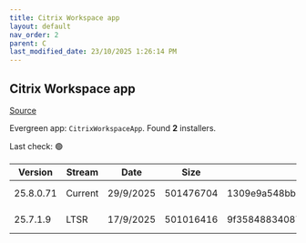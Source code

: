 ```yaml
---
title: Citrix Workspace app
layout: default
nav_order: 2
parent: C
last_modified_date: 23/10/2025 1:26:14 PM
---
```


## Citrix Workspace app

[Source](https://www.citrix.com/downloads/workspace-app/)

Evergreen app: `CitrixWorkspaceApp`. Found **2** installers.

Last check: 🟢

| Version   | Stream  | Date      | Size      | Hash                                                             | URI                                                                                                                                                                                                          |
| --------- | ------- | --------- | --------- | ---------------------------------------------------------------- | ------------------------------------------------------------------------------------------------------------------------------------------------------------------------------------------------------------ |
| 25.8.0.71 | Current | 29/9/2025 | 501476704 | 1309e9a548bb6354b9598dced8746503c6a750a104a7f6b7efd40571db219d2a | [https://downloadplugins.citrix.com/ReceiverUpdates/Prod/Receiver/Win/CitrixWorkspaceApp25.8.0.71.exe](https://downloadplugins.citrix.com/ReceiverUpdates/Prod/Receiver/Win/CitrixWorkspaceApp25.8.0.71.exe) |
| 25.7.1.9  | LTSR    | 17/9/2025 | 501016416 | 9f35848834087e54647128bbc1e1b7ec0db3a43b448ab50dc85a86529c5a798d | [https://downloadplugins.citrix.com/ReceiverUpdates/Prod/Receiver/Win/CitrixWorkspaceApp25.7.1.9.exe](https://downloadplugins.citrix.com/ReceiverUpdates/Prod/Receiver/Win/CitrixWorkspaceApp25.7.1.9.exe)   |
